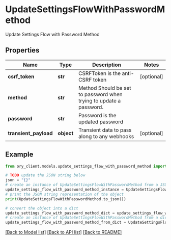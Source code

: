 # UpdateSettingsFlowWithPasswordMethod

Update Settings Flow with Password Method

## Properties

Name | Type | Description | Notes
------------ | ------------- | ------------- | -------------
**csrf_token** | **str** | CSRFToken is the anti-CSRF token | [optional] 
**method** | **str** | Method  Should be set to password when trying to update a password. | 
**password** | **str** | Password is the updated password | 
**transient_payload** | **object** | Transient data to pass along to any webhooks | [optional] 

## Example

```python
from ory_client.models.update_settings_flow_with_password_method import UpdateSettingsFlowWithPasswordMethod

# TODO update the JSON string below
json = "{}"
# create an instance of UpdateSettingsFlowWithPasswordMethod from a JSON string
update_settings_flow_with_password_method_instance = UpdateSettingsFlowWithPasswordMethod.from_json(json)
# print the JSON string representation of the object
print(UpdateSettingsFlowWithPasswordMethod.to_json())

# convert the object into a dict
update_settings_flow_with_password_method_dict = update_settings_flow_with_password_method_instance.to_dict()
# create an instance of UpdateSettingsFlowWithPasswordMethod from a dict
update_settings_flow_with_password_method_from_dict = UpdateSettingsFlowWithPasswordMethod.from_dict(update_settings_flow_with_password_method_dict)
```
[[Back to Model list]](../README.md#documentation-for-models) [[Back to API list]](../README.md#documentation-for-api-endpoints) [[Back to README]](../README.md)


